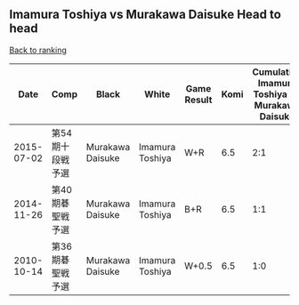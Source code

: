 ## Imamura Toshiya vs Murakawa Daisuke Head to head

[Back to ranking](../../index.md)




| **Date** | **Comp** | **Black** | **White** | **Game Result** | **Komi** | **Cumulative Imamura Toshiya Vs Murakawa Daisuke** | **Imamura Toshiya Streak** | **Murakawa Daisuke Streak** | 
| --- | --- | --- | --- | --- | --- | --- | --- | --- |
| 2015-07-02 | 第54期十段戦予選 | Murakawa Daisuke | Imamura Toshiya | W+R | 6.5 | 2:1 | 1 | 0 | 
| 2014-11-26 | 第40期碁聖戦予選 | Murakawa Daisuke | Imamura Toshiya | B+R | 6.5 | 1:1 | 0 | 1 | 
| 2010-10-14 | 第36期碁聖戦予選 | Murakawa Daisuke | Imamura Toshiya | W+0.5 | 6.5 | 1:0 | 1 | 0 |




